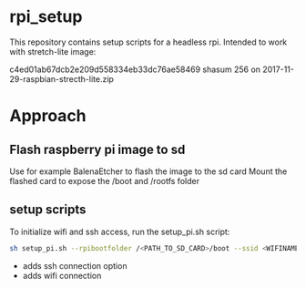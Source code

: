 # rpi_setup
This repository contains setup scripts for a headless rpi. Intended to work with stretch-lite image:

c4ed01ab67dcb2e209d558334eb33dc76ae58469 shasum 256 on 2017-11-29-raspbian-strecth-lite.zip

# Approach

## Flash raspberry pi image to sd

Use for example BalenaEtcher to flash the image to the sd card
Mount the flashed card to expose the /boot and /rootfs folder

## setup scripts
To initialize wifi and ssh access, run the setup_pi.sh script:

```bash
sh setup_pi.sh --rpibootfolder /<PATH_TO_SD_CARD>/boot --ssid <WIFINAME> --psk <WIFIPASS> --enablessh
```
- adds ssh connection option
- adds wifi connection
